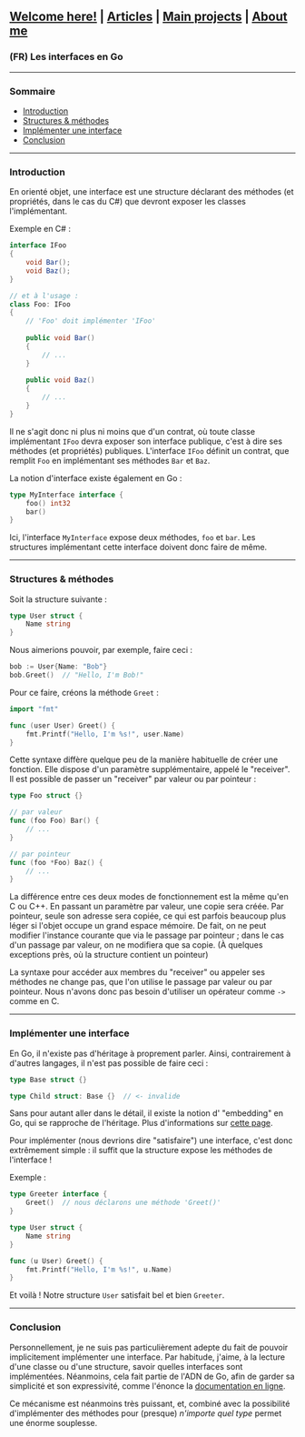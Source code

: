 ## [Welcome here!](https://vpenando.github.io) | [Articles](https://vpenando.github.io/articles.html) | [Main projects](https://vpenando.github.io/projects.html) | [About me](https://vpenando.github.io/about.html)

### (FR) Les interfaces en Go

---

### Sommaire
* [Introduction](#introduction)
* [Structures & méthodes](#structures--méthodes)
* [Implémenter une interface](#implémenter-une-interface)
* [Conclusion](#conclusion)

---

### Introduction
En orienté objet, une interface est une structure déclarant des méthodes (et propriétés, dans le cas du C#) que devront exposer les classes l'implémentant.

Exemple en C# :
```cs
interface IFoo
{
    void Bar();
    void Baz();
}

// et à l'usage :
class Foo: IFoo
{
    // 'Foo' doit implémenter 'IFoo'
    
    public void Bar()
    {
        // ...
    }
    
    public void Baz()
    {
        // ...
    }
}
```
Il ne s'agit donc ni plus ni moins que d'un contrat, où toute classe implémentant `IFoo` devra exposer son interface publique, c'est à dire ses méthodes (et propriétés) publiques.
L'interface `IFoo` définit un contrat, que remplit `Foo` en implémentant ses méthodes `Bar` et `Baz`.

La notion d'interface existe également en Go :
```go
type MyInterface interface {
    foo() int32
    bar()
}
```
Ici, l'interface `MyInterface` expose deux méthodes, `foo` et `bar`. Les structures implémentant cette interface doivent donc faire de même.

---

### Structures & méthodes
Soit la structure suivante :
```go
type User struct {
    Name string
}
```
Nous aimerions pouvoir, par exemple, faire ceci :
```go
bob := User{Name: "Bob"}
bob.Greet()  // "Hello, I'm Bob!"
```
Pour ce faire, créons la méthode `Greet` :
```go
import "fmt"

func (user User) Greet() {
    fmt.Printf("Hello, I'm %s!", user.Name)
}
```
Cette syntaxe diffère quelque peu de la manière habituelle de créer une fonction. Elle dispose d'un paramètre supplémentaire, appelé le "receiver". Il est possible de passer un "receiver" par valeur ou par pointeur :
```go
type Foo struct {}

// par valeur
func (foo Foo) Bar() {
    // ...
}

// par pointeur
func (foo *Foo) Baz() {
    // ...
}
```
La différence entre ces deux modes de fonctionnement est la même qu'en C ou C++. En passant un paramètre par valeur, une copie sera créée. Par pointeur, seule son adresse sera copiée, ce qui est parfois beaucoup plus léger si l'objet occupe un grand espace mémoire. De fait, on ne peut modifier l'instance courante que via le passage par pointeur ; dans le cas d'un passage par valeur, on ne modifiera que sa copie. (À quelques exceptions près, où la structure contient un pointeur)

La syntaxe pour accéder aux membres du "receiver" ou appeler ses méthodes ne change pas, que l'on utilise le passage par valeur ou par pointeur. Nous n'avons donc pas besoin d'utiliser un opérateur comme `->` comme en C.

---

### Implémenter une interface
En Go, il n'existe pas d'héritage à proprement parler. Ainsi, contrairement à d'autres langages, il n'est pas possible de faire ceci :
```go
type Base struct {}

type Child struct: Base {}  // <- invalide
```
Sans pour autant aller dans le détail, il existe la notion d' "embedding" en Go, qui se rapproche de l'héritage. Plus d'informations sur [cette page](https://travix.io/type-embedding-in-go-ba40dd4264df).

Pour implémenter (nous devrions dire "satisfaire") une interface, c'est donc extrêmement simple : il suffit que la structure expose les méthodes de l'interface !

Exemple :
```go
type Greeter interface {
    Greet()  // nous déclarons une méthode 'Greet()'
}

type User struct {
    Name string
}

func (u User) Greet() {
    fmt.Printf("Hello, I'm %s!", u.Name)
}
```
Et voilà ! Notre structure `User` satisfait bel et bien `Greeter`.

---

### Conclusion

Personnellement, je ne suis pas particulièrement adepte du fait de pouvoir implicitement implémenter une interface. Par habitude, j'aime, à la lecture d'une classe ou d'une structure, savoir quelles interfaces sont implémentées. Néanmoins, cela fait partie de l'ADN de Go, afin de garder sa simplicité et son expressivité, comme l'énonce la [documentation en ligne](https://golang.org/doc/faq#principles).

Ce mécanisme est néanmoins très puissant, et, combiné avec la possibilité d'implémenter des méthodes pour (presque) *n'importe quel type* permet une énorme souplesse.
